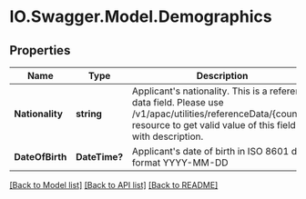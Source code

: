 # IO.Swagger.Model.Demographics
## Properties

Name | Type | Description | Notes
------------ | ------------- | ------------- | -------------
**Nationality** | **string** | Applicant&#x27;s nationality. This is a reference data field. Please use /v1/apac/utilities/referenceData/{country} resource to get valid value of this field with description. | 
**DateOfBirth** | **DateTime?** | Applicant&#x27;s date of birth in  ISO 8601 date format YYYY-MM-DD | 

[[Back to Model list]](../README.md#documentation-for-models) [[Back to API list]](../README.md#documentation-for-api-endpoints) [[Back to README]](../README.md)

